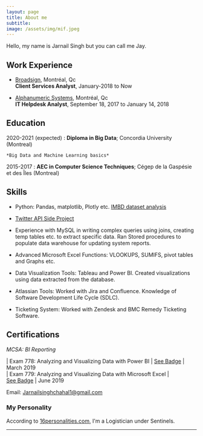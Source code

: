```yaml
---
layout: page
title: About me
subtitle:
image: /assets/img/mif.jpeg
---
```


Hello, my name is Jarnail Singh but you can call me Jay.    

Work Experience
----------

* [Broadsign](https://www.broadsign.com), Montréal, Qc   
**Client Services Analyst**, January-2018 to Now

* [Alphanumeric Systems](http://www.alphanumeric.com), Montréal, Qc    
**IT Helpdesk Analyst**, September 18, 2017 to January 14, 2018

Education
---------

2020-2021 (expected)
:   **Diploma in Big Data**; Concordia University (Montreal)

    *Big Data and Machine Learning basics*

2015-2017
:   **AEC in Computer Science Techniques**; Cégep de la Gaspésie et des Îles (Montreal)

Skills
---------
* Python: Pandas, matplotlib, Plotly etc. [IMBD dataset analysis](https://jarnailchahal.github.io/home/2020-01-04-IMDB/)

* [Twitter API Side Project](https://github.com/Jarnail7/APItwitterPY)

* Experience with MySQL in writing complex queries using joins, creating temp tables etc. to extract specific data. Ran Stored procedures to populate data warehouse for updating system reports.

* Advanced Microsoft Excel Functions: VLOOKUPS, SUMIFS, pivot tables and Graphs etc.

* Data Visualization Tools: Tableau and Power BI. Created visualizations using data extracted from the database.

* Atlassian Tools: Worked with Jira and Confluence. Knowledge of Software Development Life Cycle (SDLC).

* Ticketing System: Worked with Zendesk and BMC Remedy Ticketing Software.

Certifications
--------------

*MCSA: BI Reporting*

| Exam 778: Analyzing and Visualizing Data with Power BI  |   <nobr> <a href="https://www.youracclaim.com/badges/894f19a1-42de-461e-a573-43aff8349e2d/linked_in_profile)" >See Badge</a>   </nobr> |  <nobr> March 2019  </nobr>
|<nobr> Exam 779: Analyzing and Visualizing Data with Microsoft Excel </nobr>|   <nobr> <a href="https://www.youracclaim.com/badges/618a3b84-8ba5-4793-8f1b-5b253a91ab08/linked_in_profile)" >See Badge</a>  </nobr> |  <nobr> June 2019  </nobr>


Email: Jarnailsinghchahal1@gmail.com

### My Personality

According to [16personalities.com](https://www.16personalities.com/), I'm a Logistician under Sentinels.

---

